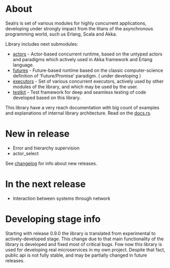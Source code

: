 
# About

Sealrs is set of various modules for highly concurrent applications, developing under strongly impact from the titans of the asynchronous programming world, such us Erlang, Scala and Akka.

Library includes next submodules:
* [actors](https://docs.rs/sealrs/*/sealrs/actors/index.html) - Actor-based concurrent runtime, based on the untyped actors and paradigms which actively used in Akka framework and Erlang language.
* [futures](https://docs.rs/sealrs/*/sealrs/futures/index.html) - Future-based runtime based on the classic computer-science definition of 'Future/Promise' paradigm. ( under developing )
* [executors](https://docs.rs/sealrs/*/sealrs/executors/index.html) - Set of various concurrent executors, actively used by other modules of the library, and which may be used by the user.
* [testkit](https://docs.rs/sealrs/*/sealrs/testkit/index.html) - Test framework for deep and seamless testing of code developed based on this library.

This library have a very reach documentation with big count of examples and explanations of internal library architecture. Read on the [docs.rs](https://docs.rs/sealrs/).

# New in release

* Error and hierarchy supervision
* actor_select

See [changelog](https://github.com/Serbis/sealrs/blob/master/changelog.md) for info about new releases.

# In the next release

* Interaction between systems through network

# Developing stage info

Starting with release 0.9.0 the library is translated from experimental to actively-developed stage. This change due to that main functionality of the library is developed and fixed most of critical bugs. Fow now this library is used for developing real microservices in my own project. Despite that fact, public api is not fully stable, and may be partially changed in future releases.
